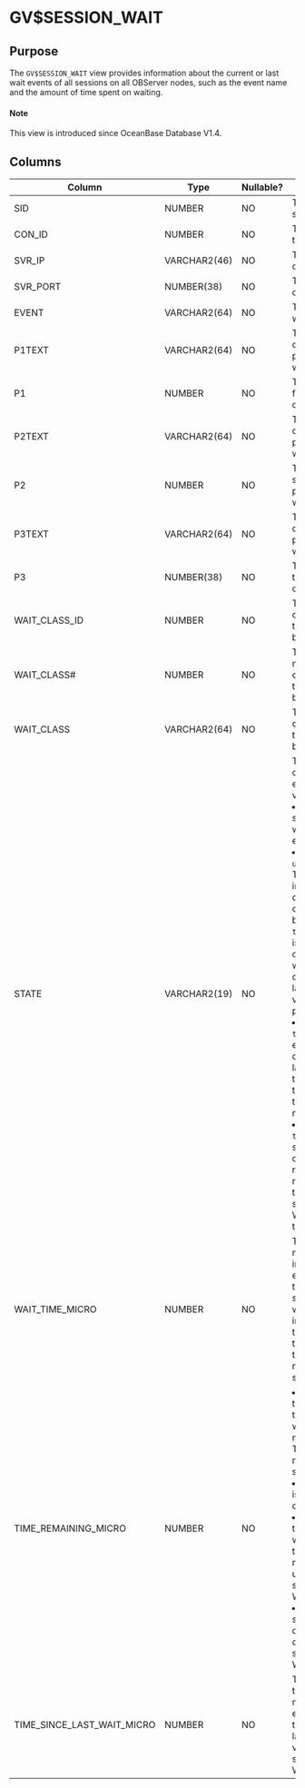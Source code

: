 # GV$SESSION_WAIT

## Purpose

The `GV$SESSION_WAIT` view provides information about the current or last wait events of all sessions on all OBServer nodes, such as the event name and the amount of time spent on waiting.

<main id="notice" type='explain'>
  <h4>Note</h4>
  <p>This view is introduced since OceanBase Database V1.4. </p>
</main>

## Columns

| **Column** | **Type** | Nullable? | **Description** |
| --- | --- | --- | --- |
| SID | NUMBER | NO | The ID of the session. |
| CON_ID | NUMBER | NO | The ID of the tenant. |
| SVR_IP | VARCHAR2(46) | NO | The IP address of the server. |
| SVR_PORT | NUMBER(38) | NO | The port number of the server. |
| EVENT | VARCHAR2(64) | NO | The name of the wait event. |
| P1TEXT | VARCHAR2(64) | NO | The description of the first parameter of the wait event. |
| P1 | NUMBER | NO | The value of the first parameter of the wait event. |
| P2TEXT | VARCHAR2(64) | NO | The description of the second parameter of the wait event. |
| P2 | NUMBER | NO | The value of the second parameter of the wait event. |
| P3TEXT | VARCHAR2(64) | NO | The description of the third parameter of the wait event. |
| P3 | NUMBER(38) | NO | The value of the third parameter of the wait event. |
| WAIT_CLASS_ID | NUMBER | NO | The ID of the class to which the wait event belongs. |
| WAIT_CLASS# | NUMBER | NO | The sequence number of the class to which the wait event belongs. |
| WAIT_CLASS | VARCHAR2(64) | NO | The name of the class to which the wait event belongs. |
| STATE | VARCHAR2(19) | NO | The status of the current wait event. Valid values:<li>`Waiting`: The session is waiting for the event.<li>`Waited unknown time`: The time information cannot be obtained because `timed_statistics` is set to false. In other words, a wait event has occurred but lasted only for a very short period.<li>`Wait short time`: A wait event has occurred but lasted for less than one unit of time, and therefore was not recorded.<li>`Waited known time`: If the session has obtained the required resources after the wait, it will switch from the Waiting state to this state. |
| WAIT_TIME_MICRO | NUMBER | NO | The wait time in microseconds. It indicates the elapsed wait time if the session is in waiting state and indicates the total wait time of the last wait if the session is not in the waiting state. |
| TIME_REMAINING_MICRO | NUMBER | NO | <li>Value greater than 0: The wait time of the last wait in microseconds. The session is not in Waiting state.<li>`0`: The session is waiting for the current event.<li>`-1`: The wait time of the last wait is shorter than one measurement unit, and the session is not in Waiting state.<li>`-2`: Time statistics collection is disabled, and the session is not in Waiting state. |
| TIME_SINCE_LAST_WAIT_MICRO | NUMBER | NO | The amount of time in microseconds elapsed since the end of the last wait. The value is 0 if the session is in Waiting state. |
